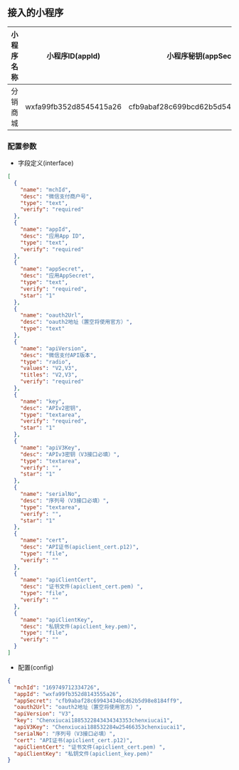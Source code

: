 ## 接入的小程序

| 小程序名称 |      小程序ID(appId)      |           小程序秘钥(appSecret)           | 微信支付商户号(mchId) | 商户APIv2密钥(mchSecret)                        | 商户APIv3密钥(apiV2Key)                       | 服务商证书序列号(mchSerialNumber) | 服务商API私钥路径(privateKeyPath) | 通知回调地址(notifyUrl)       |  
|:-----:|:----------------------:|:------------------------------------:|:---------------|:--------------------------------------------|:------------------------------------------|:--------------------------|:---------------------------|:------------------------|        
| 分销商城  | wxfa99fb352d8545415a26 | cfb9abaf28c699bcd62b5d545498e8184ff9 | 1697495457726  | cChenxiucai18853228354353453che5354nxiucai1 | Chenxiuca5345i18853228353chen53453xiucai1 |                           |                            | https://域名/wxpay/wechat |  


### 配置参数
- 字段定义(interface)
~~~json
[
  {
    "name": "mchId",
    "desc": "微信支付商户号",
    "type": "text",
    "verify": "required"
  },
  {
    "name": "appId",
    "desc": "应用App ID",
    "type": "text",
    "verify": "required"
  },
  {
    "name": "appSecret",
    "desc": "应用AppSecret",
    "type": "text",
    "verify": "required",
    "star": "1"
  },
  {
    "name": "oauth2Url",
    "desc": "oauth2地址（置空将使用官方）",
    "type": "text"
  },
  {
    "name": "apiVersion",
    "desc": "微信支付API版本",
    "type": "radio",
    "values": "V2,V3",
    "titles": "V2,V3",
    "verify": "required"
  },
  {
    "name": "key",
    "desc": "APIv2密钥",
    "type": "textarea",
    "verify": "required",
    "star": "1"
  },
  {
    "name": "apiV3Key",
    "desc": "APIv3密钥（V3接口必填）",
    "type": "textarea",
    "verify": "",
    "star": "1"
  },
  {
    "name": "serialNo",
    "desc": "序列号（V3接口必填）",
    "type": "textarea",
    "verify": "",
    "star": "1"
  },
  {
    "name": "cert",
    "desc": "API证书(apiclient_cert.p12)",
    "type": "file",
    "verify": ""
  },
  {
    "name": "apiClientCert",
    "desc": "证书文件(apiclient_cert.pem) ",
    "type": "file",
    "verify": ""
  },
  {
    "name": "apiClientKey",
    "desc": "私钥文件(apiclient_key.pem)",
    "type": "file",
    "verify": ""
  }
]
~~~


- 配置(config)
~~~json
{
  "mchId": "169749712334726",
  "appId": "wxfa99fb352d8143555a26",
  "appSecret": "cfb9abaf28c69943434bcd62b5d98e8184ff9",
  "oauth2Url": "oauth2地址（置空将使用官方）",
  "apiVersion": "V3",
  "key": "Chenxiucai1885322843434343353chenxiucai1",
  "apiV3Key": "Chenxiucai188532284w25466353chenxiucai1",
  "serialNo": "序列号（V3接口必填）",
  "cert": "API证书(apiclient_cert.p12)",
  "apiClientCert": "证书文件(apiclient_cert.pem) ",
  "apiClientKey": "私钥文件(apiclient_key.pem)"
}
~~~